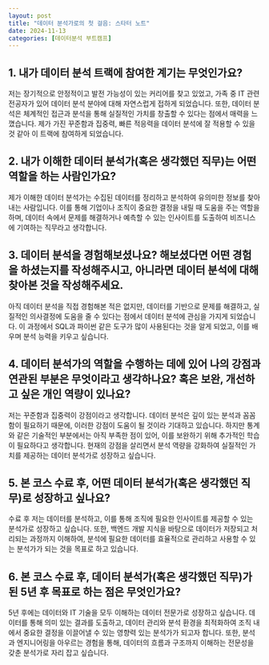 ```yaml
---
layout: post
title: "데이터 분석가로의 첫 걸음: 스타터 노트"
date: 2024-11-13
categories: [데이터분석 부트캠프] 
---
```


## 1. 내가 데이터 분석 트랙에 참여한 계기는 무엇인가요?
저는 장기적으로 안정적이고 발전 가능성이 있는 커리어를 찾고 있었고, 가족 중 IT 관련 전공자가 있어 데이터 분석 분야에 대해 자연스럽게 접하게 되었습니다. 또한, 데이터 분석은 체계적인 접근과 분석을 통해 실질적인 가치를 창출할 수 있다는 점에서 매력을 느꼈습니다. 제가 가진 꾸준함과 집중력, 빠른 적응력을 데이터 분석에 잘 적용할 수 있을 것 같아 이 트랙에 참여하게 되었습니다.

## 2. 내가 이해한 데이터 분석가(혹은 생각했던 직무)는 어떤 역할을 하는 사람인가요?
제가 이해한 데이터 분석가는 수집된 데이터를 정리하고 분석하여 유의미한 정보를 찾아내는 사람입니다. 이를 통해 기업이나 조직이 중요한 결정을 내릴 때 도움을 주는 역할을 하며, 데이터 속에서 문제를 해결하거나 예측할 수 있는 인사이트를 도출하여 비즈니스에 기여하는 직무라고 생각합니다.

## 3. 데이터 분석을 경험해보셨나요? 해보셨다면 어떤 경험을 하셨는지를 작성해주시고, 아니라면 데이터 분석에 대해 찾아본 것을 작성해주세요.
아직 데이터 분석을 직접 경험해본 적은 없지만, 데이터를 기반으로 문제를 해결하고, 실질적인 의사결정에 도움을 줄 수 있다는 점에서 데이터 분석에 관심을 가지게 되었습니다. 이 과정에서 SQL과 파이썬 같은 도구가 많이 사용된다는 것을 알게 되었고, 이를 배우며 분석 능력을 키우고 싶습니다.

## 4. 데이터 분석가의 역할을 수행하는 데에 있어 나의 강점과 연관된 부분은 무엇이라고 생각하나요? 혹은 보완, 개선하고 싶은 개인 역량이 있나요?
저는 꾸준함과 집중력이 강점이라고 생각합니다. 데이터 분석은 깊이 있는 분석과 꼼꼼함이 필요하기 때문에, 이러한 강점이 도움이 될 것이라 기대하고 있습니다. 하지만 통계와 같은 기술적인 부분에서는 아직 부족한 점이 있어, 이를 보완하기 위해 추가적인 학습이 필요하다고 생각합니다. 현재의 강점을 살리면서 분석 역량을 강화하여 실질적인 가치를 제공하는 데이터 분석가로 성장하고 싶습니다.

## 5. 본 코스 수료 후, 어떤 데이터 분석가(혹은 생각했던 직무)로 성장하고 싶나요?
수료 후 저는 데이터를 분석하고, 이를 통해 조직에 필요한 인사이트를 제공할 수 있는 분석가로 성장하고 싶습니다. 또한, 백엔드 개발 지식을 바탕으로 데이터가 저장되고 처리되는 과정까지 이해하여, 분석에 필요한 데이터를 효율적으로 관리하고 사용할 수 있는 분석가가 되는 것을 목표로 하고 있습니다.

## 6. 본 코스 수료 후, 데이터 분석가(혹은 생각했던 직무)가 된 5년 후 목표로 하는 점은 무엇인가요?
5년 후에는 데이터와 IT 기술을 모두 이해하는 데이터 전문가로 성장하고 싶습니다. 데이터를 통해 의미 있는 결과를 도출하고, 데이터 관리와 분석 환경을 최적화하여 조직 내에서 중요한 결정을 이끌어낼 수 있는 영향력 있는 분석가가 되고자 합니다. 또한, 분석과 엔지니어링을 아우르는 경험을 통해, 데이터의 흐름과 구조까지 이해하는 전문성을 갖춘 분석가로 자리 잡고 싶습니다.
